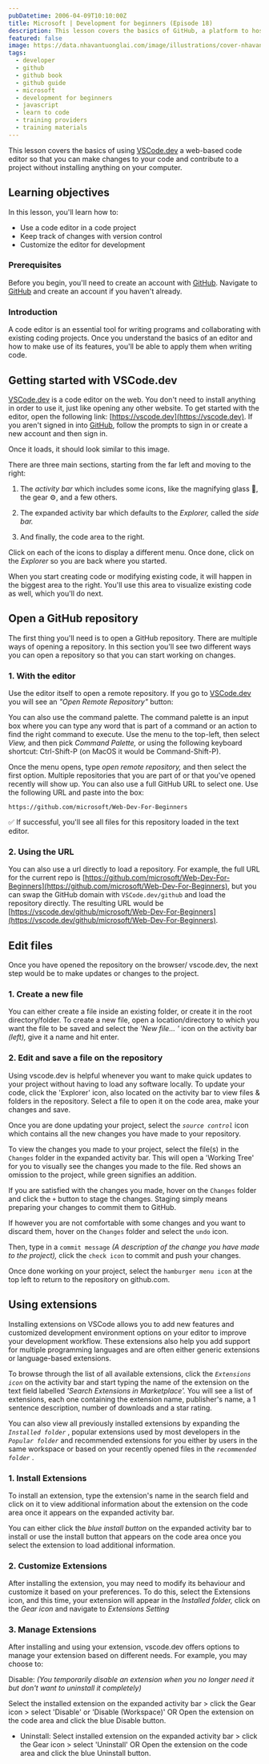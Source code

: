 ```yaml
---
pubDatetime: 2006-04-09T10:10:00Z
title: Microsoft | Development for beginners (Episode 18)
description: This lesson covers the basics of GitHub, a platform to host and manage changes to your code.
featured: false
image: https://data.nhavantuonglai.com/image/illustrations/cover-nhavantuonglai-com-0405.jpg
tags:
  - developer
  - github
  - github book
  - github guide
  - microsoft
  - development for beginners
  - javascript
  - learn to code
  - training providers
  - training materials
---
```


This lesson covers the basics of using [VSCode.dev](https://vscode.dev) a web-based code editor so that you can make changes to your code and contribute to a project without installing anything on your computer.

## Learning objectives

In this lesson, you'll learn how to:

  - Use a code editor in a code project
  - Keep track of changes with version control
  - Customize the editor for development

### Prerequisites

Before you begin, you'll need to create an account with [GitHub](https://github.com). Navigate to [GitHub](https://github.com/) and create an account if you haven't already.

### Introduction

A code editor is an essential tool for writing programs and collaborating with existing coding projects. Once you understand the basics of an editor and how to make use of its features, you'll be able to apply them when writing code.

## Getting started with VSCode.dev

[VSCode.dev](https://vscode.dev) is a code editor on the web. You don't need to install anything in order to use it, just like opening any other website. To get started with the editor, open the following link: [https://vscode.dev](https://vscode.dev). If you aren't signed in into [GitHub](https://github.com/), follow the prompts to sign in or create a new account and then sign in.

Once it loads, it should look similar to this image.

There are three main sections, starting from the far left and moving to the right:

1. The _activity bar_ which includes some icons, like the magnifying glass 🔎, the gear ⚙️, and a few others.

2. The expanded activity bar which defaults to the _Explorer,_ called the _side bar._

3. And finally, the code area to the right.

Click on each of the icons to display a different menu. Once done, click on the _Explorer_ so you are back where you started.

When you start creating code or modifying existing code, it will happen in the biggest area to the right. You'll use this area to visualize existing code as well, which you'll do next.


## Open a GitHub repository

The first thing you'll need is to open a GitHub repository. There are multiple ways of opening a repository. In this section you'll see two different ways you can open a repository so that you can start working on changes.

### 1. With the editor

Use the editor itself to open a remote repository. If you go to [VSCode.dev](https://vscode.dev) you will see an _"Open Remote Repository"_ button:

You can also use the command palette. The command palette is an input box where you can type any word that is part of a command or an action to find the right command to execute. Use the menu to the top-left, then select _View,_ and then pick _Command Palette,_ or using the following keyboard shortcut: Ctrl-Shift-P (on MacOS it would be Command-Shift-P).

Once the menu opens, type _open remote repository,_ and then select the first option. Multiple repositories that you are part of or that you've opened recently will show up. You can also use a full GitHub URL to select one. Use the following URL and paste into the box:

```
https://github.com/microsoft/Web-Dev-For-Beginners
```

✅ If successful, you'll see all files for this repository loaded in the text editor.


### 2. Using the URL

You can also use a url directly to load a repository. For example, the full URL for the current repo is [https://github.com/microsoft/Web-Dev-For-Beginners](https://github.com/microsoft/Web-Dev-For-Beginners), but you can swap the GitHub domain with `VSCode.dev/github` and load the repository directly. The resulting URL would be [https://vscode.dev/github/microsoft/Web-Dev-For-Beginners](https://vscode.dev/github/microsoft/Web-Dev-For-Beginners).

## Edit files

Once you have opened the repository on the browser/ vscode.dev, the next step would be to make updates or changes to the project.

### 1. Create a new file

You can either create a file inside an existing folder, or create it in the root directory/folder. To create a new file, open a location/directory to which you want the file to be saved and select the _'New file… '_ icon on the activity bar _(left),_ give it a name and hit enter.

### 2. Edit and save a file on the repository

Using vscode.dev is helpful whenever you want to make quick updates to your project without having to load any software locally.
To update your code, click the 'Explorer' icon, also located on the activity bar to view files & folders in the repository.
Select a file to open it on the code area, make your changes and save.

Once you are done updating your project, select the _`source control`_ icon which contains all the new changes you have made to your repository.

To view the changes you made to your project, select the file(s) in the `Changes` folder in the expanded activity bar. This will open a 'Working Tree' for you to visually see the changes you made to the file. Red shows an omission to the project, while green signifies an addition.

If you are satisfied with the changes you made, hover on the `Changes` folder and click the `+` button to stage the changes. Staging simply means preparing your changes to commit them to GitHub.

If however you are not comfortable with some changes and you want to discard them, hover on the `Changes` folder and select the `undo` icon.

Then, type in a `commit message` _(A description of the change you have made to the project),_ click the `check icon` to commit and push your changes.

Once done working on your project, select the `hamburger menu icon` at the top left to return to the repository on github.com.

## Using extensions
Installing extensions on VSCode allows you to add new features and customized development environment options on your editor to improve your development workflow. These extensions also help you add support for multiple programming languages and are often either generic extensions or language-based extensions.

To browse through the list of all available extensions, click the _`Extensions icon`_ on the activity bar and start typing the name of the extension on the text field labelled _'Search Extensions in Marketplace'._
You will see a list of extensions, each one containing the extension name, publisher's name, a 1 sentence description, number of downloads and a star rating.

You can also view all previously installed extensions by expanding the _`Installed folder`_ , popular extensions used by most developers in the _`Popular folder`_ and recommended extensions for you either by users in the same workspace or based on your recently opened files in the _`recommended folder`_ .

### 1. Install Extensions

To install an extension, type the extension's name in the search field and click on it to view additional information about the extension on the code area once it appears on the expanded activity bar.

You can either click the _blue install button_ on the expanded activity bar to install or use the install button that appears on the code area once you select the extension to load additional information.

### 2. Customize Extensions
After installing the extension, you may need to modify its behaviour and customize it based on your preferences. To do this, select the Extensions icon, and this time, your extension will appear in the _Installed folder,_ click on the _Gear icon_ and navigate to _Extensions Setting_

### 3. Manage Extensions
After installing and using your extension, vscode.dev offers options to manage your extension based on different needs. For example, you may choose to:

Disable:  _(You temporarily disable an extension when you no longer need it but don't want to uninstall it completely)_

Select the installed extension on the expanded activity bar > click the Gear icon > select 'Disable' or 'Disable (Workspace)' OR Open the extension on the code area and click the blue Disable button.

  - Uninstall: Select installed extension on the expanded activity bar > click the Gear icon > select 'Uninstall' OR Open the extension on the code area and click the blue Uninstall button.